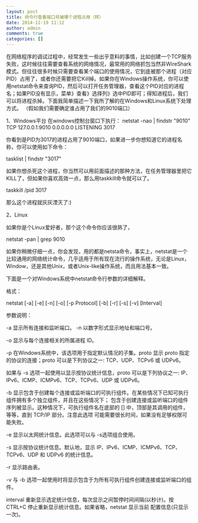 ```yaml
---
layout: post
title: 命令行查看端口号被哪个进程占用（转）
date: 2014-12-19 11:12
author: admin
comments: true
categories: []
---
```

在网络程序的调试过程中，经常发生一些出乎意料的事情，比如创建一个TCP服务失败，这时候往往需要查看系统的网络情况，最常用的网络抓包当然非WireShark模式。但往往很多时候只需要查看某个端口的使用情况，它到底被那个进程（对应PID）占用了，或者你还需要把它Kill掉。如果你在Windows操作系统，你可以使用netstat命令来查询PID，然后可以打开任务管理器，查看这个PID对应的进程名；如果PID没有显示，菜单》查看》选择列》选中PID即可；得知进程后，我们可以将进程杀掉。下面我简单描述一下我所了解的在Windows和Linux系统下处理方式。 （假如我们需要确定谁占用了我们的9010端口）

 

1、Windows平台
在windows控制台窗口下执行：
netstat -nao | findstr "9010"
TCP 127.0.0.1:9010 0.0.0.0:0 LISTENING 3017

 

你看到是PID为3017的进程占用了9010端口，如果进一步你想知道它的进程名称，你可以使用如下命令：

tasklist | findstr "3017"

 

如果你想杀死这个进程，你当然可以用前面描述的那种方法，在任务管理器里把它KILL了，但如果你喜欢高效一点，那么用taskkill命令就可以了。

taskkill /pid 3017

那么这个进程就灰灰湮灭了:)

 

 

2、Linux

如果你是个Linux爱好者，那个这个命令你应该很熟了，

netstat -pan | grep 9010

 

 

如果你稍微仔细一点，你会发现，用的都是netsta命令，事实上，netstat是一个比较通用的网络统计命令，几乎适用于所有现在流行的操作系统，无论是Linux，Window，还是其他Unix，或者Unix-like操作系统，而且用法基本一致。

 

下面是一个对Windows系统中netstat命令行参数的详细解释。

 

格式：

netstat [-a] [-e] [-n] [-o] [-p Protocol] [-b] [-r] [-s] [-v] [Interval]

 

参数说明：

-a 显示所有连接和监听端口。
-n 以数字形式显示地址和端口号。

-o 显示与每个连接相关的所属进程 ID。

 

-p 在Windows系统中，该选项用于指定默认情况的子集。proto 显示 proto 指定的协议的连接；proto 可以是下列协议之一: TCP、UDP、TCPv6 或 UDPv6。

如果与 -s 选项一起使用以显示按协议统计信息，proto 可以是下列协议之一:
IP、IPv6、ICMP、ICMPv6、TCP、TCPv6、UDP 或 UDPv6。


-b 显示包含于创建每个连接或监听端口的可执行组件。在某些情况下已知可执行组件拥有多个独立组件，并且在这些情况下； 包含于创建连接或监听端口的组件序列被显示。这种情况下，可执行组件名在底部的 [] 中，顶部是其调用的组件，等等，直到 TCP/IP 部分。注意此选项
可能需要很长时间，如果没有足够权限可能失败。

-e 显示以太网统计信息。此选项可以与 -s选项组合使用。


-s 显示按协议统计信息。默认地，显示 IP、IPv6、ICMP、ICMPv6、TCP、TCPv6、UDP 和 UDPv6 的统计信息。

 

-r 显示路由表。

-v 与 -b 选项一起使用时将显示包含于为所有可执行组件创建连接或监听端口的组件。

interval 重新显示选定统计信息，每次显示之间暂停时间间隔(以秒计)。按 CTRL+C 停止重新显示统计信息。如果省略，netstat 显示当前
配置信息(只显示一次)。
